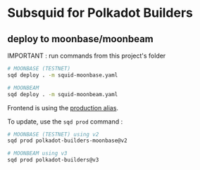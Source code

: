 # Subsquid for Polkadot Builders

## deploy to moonbase/moonbeam

IMPORTANT : run commands from this project's folder

```bash
# MOONBASE (TESTNET)
sqd deploy . -m squid-moonbase.yaml

# MOONBEAM
sqd deploy . -m squid-moonbeam.yaml
```

Frontend is using the [production alias](https://docs.subsquid.io/deploy-squid/promote-to-production/).

To update, use the `sqd prod` command :

```bash
# MOONBASE (TESTNET) using v2
sqd prod polkadot-builders-moonbase@v2

# MOONBEAM using v3
sqd prod polkadot-builders@v3
```
